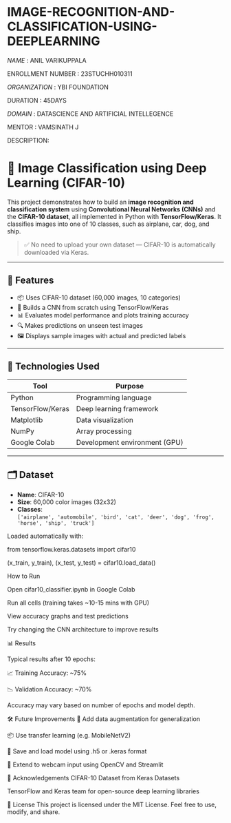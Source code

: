 # IMAGE-RECOGNITION-AND-CLASSIFICATION-USING-DEEPLEARNING

*NAME* :  ANIL VARIKUPPALA

ENROLLMENT NUMBER : 23STUCHH010311

*ORGANIZATION* : YBI FOUNDATION

DURATION : 45DAYS

*DOMAIN* : DATASCIENCE AND ARTIFICIAL INTELLEGENCE

MENTOR : VAMSINATH J

DESCRIPTION:
# 🧠 Image Classification using Deep Learning (CIFAR-10)

This project demonstrates how to build an **image recognition and classification system** using **Convolutional Neural Networks (CNNs)** and the **CIFAR-10 dataset**, all implemented in Python with **TensorFlow/Keras**. It classifies images into one of 10 classes, such as airplane, car, dog, and ship.

> ✅ No need to upload your own dataset — CIFAR-10 is automatically downloaded via Keras.

---

## 🚀 Features

- 📦 Uses CIFAR-10 dataset (60,000 images, 10 categories)
- 🧠 Builds a CNN from scratch using TensorFlow/Keras
- 📊 Evaluates model performance and plots training accuracy
- 🔍 Makes predictions on unseen test images
- 🖼️ Displays sample images with actual and predicted labels

---

## 🧰 Technologies Used

| Tool         | Purpose                      |
|--------------|-------------------------------|
| Python       | Programming language          |
| TensorFlow/Keras | Deep learning framework     |
| Matplotlib   | Data visualization            |
| NumPy        | Array processing              |
| Google Colab | Development environment (GPU) |

---

## 🗂️ Dataset

- **Name**: CIFAR-10  
- **Size**: 60,000 color images (32x32)  
- **Classes**:  
  `['airplane', 'automobile', 'bird', 'cat', 'deer', 'dog', 'frog', 'horse', 'ship', 'truck']`

Loaded automatically with:

from tensorflow.keras.datasets import cifar10

(x_train, y_train), (x_test, y_test) = cifar10.load_data()


How to Run


Open cifar10_classifier.ipynb in Google Colab

Run all cells (training takes ~10-15 mins with GPU)

View accuracy graphs and test predictions

Try changing the CNN architecture to improve results

📊 Results

Typical results after 10 epochs:

📈 Training Accuracy: ~75%

📉 Validation Accuracy: ~70%

Accuracy may vary based on number of epochs and model depth.

🛠 Future Improvements
🔁 Add data augmentation for generalization

📦 Use transfer learning (e.g. MobileNetV2)

🧠 Save and load model using .h5 or .keras format

🎥 Extend to webcam input using OpenCV and Streamlit

🤝 Acknowledgements
CIFAR-10 Dataset from Keras Datasets

TensorFlow and Keras team for open-source deep learning libraries

📜 License
This project is licensed under the MIT License. Feel free to use, modify, and share.

